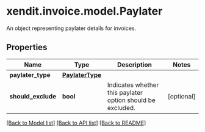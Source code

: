# xendit.invoice.model.Paylater

An object representing paylater details for invoices.

## Properties
| Name | Type | Description | Notes |
| ------------ | ------------- | ------------- | ------------- |
| **paylater_type** | [**PaylaterType**](PaylaterType.md) |  |  |
| **should_exclude** | **bool** | Indicates whether this paylater option should be excluded. | [optional]  |


[[Back to Model list]](../README.md#documentation-for-models) [[Back to API list]](../README.md#documentation-for-api-endpoints) [[Back to README]](../README.md)


